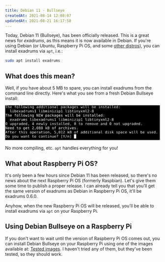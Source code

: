 ```yaml
---
title: Debian 11 - Bullseye
createdAt: 2021-08-14 12:08:07
updatedAt: 2021-08-21 16:17:58
---
```


Today, Debian 11 (Bullseye), has been officially released. This is a great news for *exadrums*, as this means it is now available in Debian. If you're using Debian (or Ubuntu, Raspberry Pi OS, and some [other distros](https://repology.org/project/exadrums/packages)), you can install exadrums via `apt`, i.e.:

```bash
sudo apt install exadrums
```
<!--more-->

## What does this mean?

Well, if you have about 5 MB to spare, you can install exadrums from the command line directly.
Here's what you see from a fresh Debian Bullseye install:

![image](/images/debian-bullseye/Screenshot_2021-08-15_11-14-02.png)

No more compiling, etc. `apt` handles everything for you!

## What about Raspberry Pi OS?

It's only been a few hours since Debian 11 has been released, so there's no news about the next Raspberry Pi OS (formerly Raspbian). Let's give them some time to publish a proper release.
I can already tell you that you'll get the same version of exadrums as Debian in Raspberry Pi OS, it'll be exadrums 0.6.0.

Anyhow, when the new Raspberry Pi OS will be released, you'll be able to install exadrums via `apt` on your Raspberry Pi.

## Using Debian Bullseye on a Raspberry Pi

If you don't want to wait until the version of Raspberry Pi OS comes out, you can install Debian Bullseye on your Raspberry Pi using one of the images available at: [ Tested images](https://raspi.debian.net/tested-images/). I haven't tried any of them, but they've been tested, so they should work.